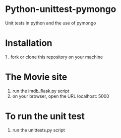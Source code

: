 # Python-unittest-pymongo
Unit tests in python and the use of pymongo

# Installation 

1 . fork or clone this repository on your machine

# The Movie site 
1. run the imdb_flask.py script
2. on your browser, open the URL localhost: 5000

# To run the unit test 

1. run the unittests.py script
